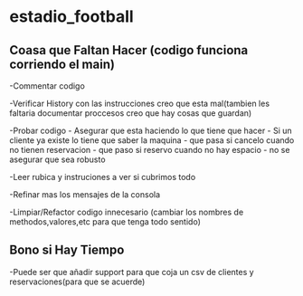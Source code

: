 # estadio_football

## Coasa que Faltan Hacer (codigo funciona corriendo el main)

-Commentar codigo

-Verificar History con las instrucciones creo que esta mal(tambien les faltaria documentar proccesos creo que hay cosas que guardan)

-Probar codigo
    - Asegurar que esta haciendo lo que tiene que hacer
    - Si un cliente ya existe lo tiene que saber la maquina
    - que pasa si cancelo cuando no tienen reservacion
    - que paso si reservo cuando no hay espacio
    - no se asegurar que sea robusto

-Leer rubica y instruciones a ver si cubrimos todo

-Refinar mas los mensajes de la consola 

-Limpiar/Refactor codigo innecesario (cambiar los nombres de methodos,valores,etc para que tenga todo sentido)

## Bono si Hay Tiempo

-Puede ser que añadir support para que coja un csv de clientes y reservaciones(para que se acuerde)

